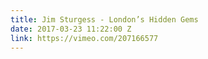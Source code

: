 ```yaml
---
title: Jim Sturgess - London’s Hidden Gems
date: 2017-03-23 11:22:00 Z
link: https://vimeo.com/207166577
---
```


